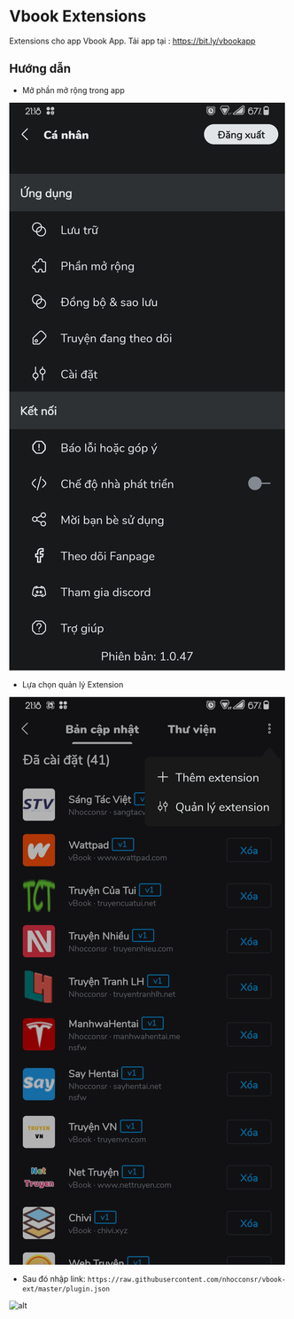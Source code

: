 # Vbook Extensions
Extensions cho app Vbook App. Tải app tại : https://bit.ly/vbookapp
## Hướng dẫn
* Mở phần mở rộng trong app

![alt](huongdan/extension.jpg)

* Lựa chọn quản lý Extension

![alt](huongdan/add.jpg)

* Sau đó nhập link:
```https://raw.githubusercontent.com/nhocconsr/vbook-ext/master/plugin.json```

![alt](huongdan/adds.jpg)
